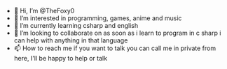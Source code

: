 - 👋 Hi, I’m @TheFoxy0
- 👀 I’m interested in programming, games, anime and music
- 🌱 I’m currently learning 
csharp and english
- 💞️ I’m looking to collaborate on as soon as i learn to program in c sharp i can help with anything in that language
- 📫 How to reach me if you want to talk you can call me in private from here, I'll be happy to help or talk

<!---
TheFoxy0/TheFoxy0 is a ✨ special ✨ repository because its `README.md` (this file) appears on your GitHub profile.
You can click the Preview link to take a look at your changes.
--->
